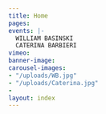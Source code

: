 ```yaml
---
title: Home
pages: 
events: |-
  WILLIAM BASINSKI 
  CATERINA BARBIERI
vimeo: 
banner-image: 
carousel-images:
- "/uploads/WB.jpg"
- "/uploads/Caterina.jpg"
- 
layout: index
---
```


